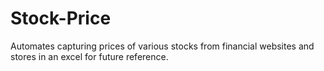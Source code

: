 # Stock-Price
 Automates capturing prices of various stocks from financial websites and stores in an excel for future reference.
